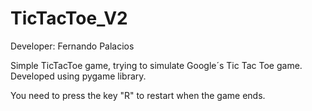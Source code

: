 # TicTacToe_V2
Developer: Fernando Palacios

Simple TicTacToe game, trying to simulate Google´s Tic Tac Toe game. Developed using pygame library.

You need to press the key "R" to restart when the game ends.
